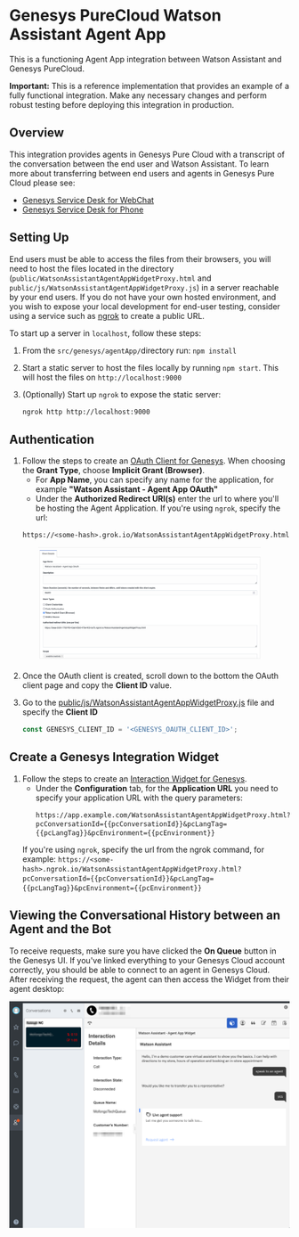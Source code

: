 # Genesys PureCloud Watson Assistant Agent App

This is a functioning Agent App integration between Watson Assistant and Genesys PureCloud.

**Important:**  This is a reference implementation that provides an example of a fully functional integration. Make any necessary changes and perform robust testing before deploying this integration in production.

## Overview

This integration provides agents in Genesys Pure Cloud with a transcript of the conversation between the end user and Watson Assistant. To learn more about transferring between end users and agents in Genesys Pure Cloud please see:
- [Genesys Service Desk for WebChat](../webChat/)
- [Genesys Service Desk for Phone](https://cloud.ibm.com/docs/assistant?topic=assistant-deploy-phone-genesys)

## Setting Up

End users must be able to access the files from their browsers, you will need to host the files located in the directory (`public/WatsonAssistantAgentAppWidgetProxy.html` and `public/js/WatsonAssistantAgentAppWidgetProxy.js`) in a server reachable by your end users. If you do not have your own hosted environment, and you wish to expose your local development for end-user testing, consider using a service such as [ngrok](https://ngrok.com/) to create a public URL.

To start up a server in `localhost`, follow these steps:

1. From the `src/genesys/agentApp/`directory run: `npm install`

1. Start a static server to host the files locally by running `npm start`. This will host the files on `http://localhost:9000`

1. (Optionally) Start up `ngrok` to expose the static server:
    ```bash
    ngrok http http://localhost:9000
    ```



## Authentication

1. Follow the steps to create an [OAuth Client for Genesys](https://help.mypurecloud.com/articles/create-an-oauth-client/). When choosing the **Grant Type**, choose **Implicit Grant (Browser)**.
    - For **App Name**, you can specify any name for the application, for example **"Watson Assistant - Agent App OAuth"**
    - Under the **Authorized Redirect URI(s)** enter the url to where you'll be hosting the Agent Application. If you're using `ngrok`, specify the url:
    ```
    https://<some-hash>.grok.io/WatsonAssistantAgentAppWidgetProxy.html
    ``` 
<p align="center">
<img src="images/genesys-oauth-client.png" width="400">
</p>

2. Once the OAuth client is created, scroll down to the bottom the OAuth client page and copy the **Client ID** value.


3. Go to the [public/js/WatsonAssistantAgentAppWidgetProxy.js](public/js/WatsonAssistantAgentAppWidgetProxy.js#15) file and specify the **Client ID**
    ```javascript
    const GENESYS_CLIENT_ID = '<GENESYS_OAUTH_CLIENT_ID>';
    ```


## Create a Genesys Integration Widget

1. Follow the steps to create an [Interaction Widget for Genesys](https://help.mypurecloud.com/articles/set-up-an-interaction-widget-integration/). 
    - Under the **Configuration** tab, for the **Application URL** you need to specify your application URL with the query parameters:
        ```
        https://app.example.com/WatsonAssistantAgentAppWidgetProxy.html?pcConversationId={{pcConversationId}}&pcLangTag={{pcLangTag}}&pcEnvironment={{pcEnvironment}}
        ```
    If you're using `ngrok`, specify the url from the ngrok command, for example:
        ```
        https://<some-hash>.ngrok.io/WatsonAssistantAgentAppWidgetProxy.html?pcConversationId={{pcConversationId}}&pcLangTag={{pcLangTag}}&pcEnvironment={{pcEnvironment}}
        ```


## Viewing the Conversational History between an Agent and the Bot

To receive requests, make sure you have clicked the **On Queue** button in the Genesys UI. If you've linked everything to your Genesys Cloud account correctly, you should be able to connect to an agent in Genesys Cloud. After receiving the request, the agent can then access the Widget from their agent desktop:

![](images/genesys-agent-app.png)




